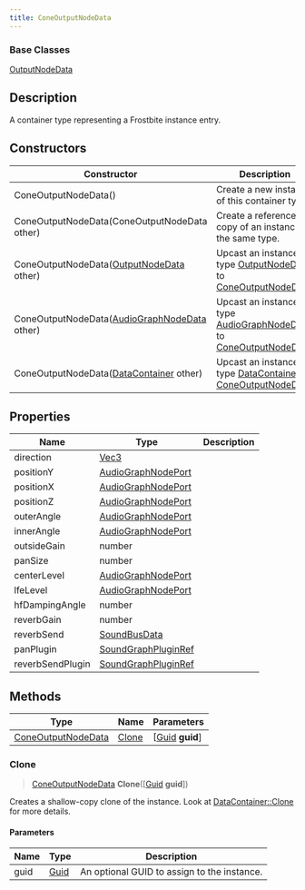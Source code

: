 ```yaml
---
title: ConeOutputNodeData
---
```

### Base Classes

[OutputNodeData](OutputNodeData)

## Description

A container type representing a Frostbite instance entry.

## Constructors

| Constructor                                                                   | Description                                                                                                                 |
| ----------------------------------------------------------------------------- | --------------------------------------------------------------------------------------------------------------------------- |
| ConeOutputNodeData()                                                          | Create a new instance of this container type.                                                                               |
| ConeOutputNodeData(ConeOutputNodeData other)                                  | Create a reference copy of an instance of the same type.                                                                    |
| ConeOutputNodeData([OutputNodeData](OutputNodeData) other)                    | Upcast an instance of type [OutputNodeData](OutputNodeData) to [ConeOutputNodeData](ConeOutputNodeData).                    |
| ConeOutputNodeData([AudioGraphNodeData](AudioGraphNodeData) other)            | Upcast an instance of type [AudioGraphNodeData](AudioGraphNodeData) to [ConeOutputNodeData](ConeOutputNodeData).            |
| ConeOutputNodeData([DataContainer](/vext/ref/shared/class/datacontainer) other) | Upcast an instance of type [DataContainer](/vext/ref/shared/class/datacontainer) to [ConeOutputNodeData](ConeOutputNodeData). |

## Properties

| Name             | Type                                       | Description |
| ---------------- | ------------------------------------------ | ----------- |
| direction        | [Vec3](/vext/ref/shared/class/vec3)          |             |
| positionY        | [AudioGraphNodePort](AudioGraphNodePort)   |             |
| positionX        | [AudioGraphNodePort](AudioGraphNodePort)   |             |
| positionZ        | [AudioGraphNodePort](AudioGraphNodePort)   |             |
| outerAngle       | [AudioGraphNodePort](AudioGraphNodePort)   |             |
| innerAngle       | [AudioGraphNodePort](AudioGraphNodePort)   |             |
| outsideGain      | number                                     |             |
| panSize          | number                                     |             |
| centerLevel      | [AudioGraphNodePort](AudioGraphNodePort)   |             |
| lfeLevel         | [AudioGraphNodePort](AudioGraphNodePort)   |             |
| hfDampingAngle   | number                                     |             |
| reverbGain       | number                                     |             |
| reverbSend       | [SoundBusData](SoundBusData)               |             |
| panPlugin        | [SoundGraphPluginRef](SoundGraphPluginRef) |             |
| reverbSendPlugin | [SoundGraphPluginRef](SoundGraphPluginRef) |             |

## Methods

| Type                                     | Name            | Parameters                                     |
| ---------------------------------------- | --------------- | ---------------------------------------------- |
| [ConeOutputNodeData](ConeOutputNodeData) | [Clone](#clone) | \[[Guid](/vext/ref/shared/class/guid) **guid**\] |

### Clone

> [ConeOutputNodeData](ConeOutputNodeData) **Clone**(\[[Guid](/vext/ref/shared/class/guid) **guid**\])

Creates a shallow-copy clone of the instance. Look at [DataContainer::Clone](/vext/ref/shared/class/datacontainer#clone) for more details.

#### Parameters

| Name | Type         | Description                                 |
| ---- | ------------ | ------------------------------------------- |
| guid | [Guid](Guid) | An optional GUID to assign to the instance. |

